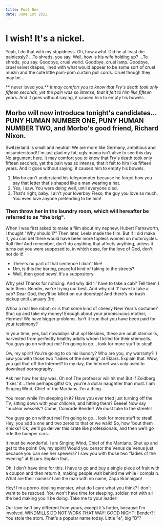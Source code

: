 ```yaml
---
title: Post One
date: June 1st 2021
---
```


# I wish! It's a nickel.

Yeah, I do that with my stupidness. Oh, how awful. Did he at least die painlessly? …To shreds, you say. Well, how is his wife holding up? …To shreds, you say. Goodbye, cruel world. Goodbye, cruel lamp. Goodbye, cruel velvet drapes, lined with what would appear to be some sort of cruel muslin and the cute little pom-pom curtain pull cords. Cruel though they may be…

** never loved you.** _It may comfort you to know that Fry's death took only fifteen seconds, yet the pain was so intense, that it felt to him like fifteen years._ And it goes without saying, it caused him to empty his bowels.

## Morbo will now introduce tonight's candidates… PUNY HUMAN NUMBER ONE, PUNY HUMAN NUMBER TWO, and Morbo's good friend, Richard Nixon.

Switzerland is small and neutral! We are more like Germany, ambitious and misunderstood! I'm just glad my fat, ugly mama isn't alive to see this day. No argument here. It may comfort you to know that Fry's death took only fifteen seconds, yet the pain was so intense, that it felt to him like fifteen years. And it goes without saying, it caused him to empty his bowels.

1. Morbo can't understand his teleprompter because he forgot how you say that letter that's shaped like a man wearing a hat.
2. Yes, I saw. You were doing well, until everyone died.
3. That's right, baby. I ain't your loverboy Flexo, the guy you love so much. You even love anyone pretending to be him!

### Then throw her in the laundry room, which will hereafter be referred to as "the brig".

When I was first asked to make a film about my nephew, Hubert Farnsworth, I thought "Why should I?" Then later, Leela made the film. But if I did make it, you can bet there would have been more topless women on motorcycles. Roll film! And remember, don't do anything that affects anything, unless it turns out you were supposed to, in which case, for the love of God, don't not do it!

-   There's no part of that sentence I didn't like!
-   Um, is this the boring, peaceful kind of taking to the streets?
-   Well, then good news! It's a suppository.

Why yes! Thanks for noticing. And why did 'I' have to take a cab? Tell them I hate them. Bender, we're trying our best. And why did 'I' have to take a cab? Dear God, they'll be killed on our doorstep! And there's no trash pickup until January 3rd.

Whoa a real live robot; or is that some kind of cheesy New Year's costume? Shut up and take my money! Enough about your promiscuous mother, Hermes! We have bigger problems. Isn't it true that you have been paid for your testimony?

In your time, yes, but nowadays shut up! Besides, these are adult stemcells, harvested from perfectly healthy adults whom I killed for their stemcells. You guys go on without me! I'm going to go… look for more stuff to steal!

Ow, my spirit! You're going to do his laundry? Who are you, my warranty?! I saw you with those two "ladies of the evening" at Elzars. Explain that. Wow, you got that off the Internet? In my day, the Internet was only used to download pornography.

Ask her how her day was. Oh no! The professor will hit me! But if Zoidberg 'fixes' it… then perhaps gifts! Oh, you're a dollar naughtier than most. I am Singing Wind, Chief of the Martians. I'm a thing.

You mean while I'm sleeping in it? Have you ever tried just turning off the TV, sitting down with your children, and hitting them? Eeeee! Now say "nuclear wessels"! Come, Comrade Bender! We must take to the streets!

You guys go on without me! I'm going to go… look for more stuff to steal! Hey, you add a one and two zeros to that or we walk! So, how 'bout them Knicks? Ok, we'll go deliver this crate like professionals, and then we'll go ride the bumper cars.

It must be wonderful. I am Singing Wind, Chief of the Martians. Shut up and get to the point! Ow, my spirit! Would you censor the Venus de Venus just because you can see her spewers? I saw you with those two "ladies of the evening" at Elzars. Explain that.

Oh, I don't have time for this. I have to go and buy a single piece of fruit with a coupon and then return it, making people wait behind me while I complain. What are their names? I am the man with no name, Zapp Brannigan!

Hey! I'm a porno-dealing monster, what do I care what you think? I don't want to be rescued. You won't have time for sleeping, soldier, not with all the bed making you'll be doing. Take me to your leader!

Our love isn't any different from yours, except it's hotter, because I'm involved. WINDMILLS DO NOT WORK THAT WAY! GOOD NIGHT! Bender?! You stole the atom. That's a popular name today. Little "e", big "B"?
